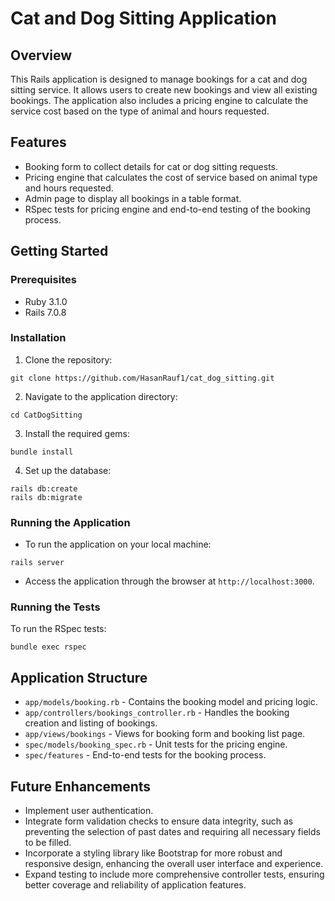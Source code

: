 # Cat and Dog Sitting Application

## Overview
This Rails application is designed to manage bookings for a cat and dog sitting service. It allows users to create new bookings and view all existing bookings. The application also includes a pricing engine to calculate the service cost based on the type of animal and hours requested.

## Features
- Booking form to collect details for cat or dog sitting requests.
- Pricing engine that calculates the cost of service based on animal type and hours requested.
- Admin page to display all bookings in a table format.
- RSpec tests for pricing engine and end-to-end testing of the booking process.

## Getting Started

### Prerequisites
- Ruby 3.1.0
- Rails 7.0.8

### Installation
1. Clone the repository:
```
git clone https://github.com/HasanRauf1/cat_dog_sitting.git
```
2. Navigate to the application directory:
```
cd CatDogSitting
```
3. Install the required gems:
```
bundle install
```
4. Set up the database:
```
rails db:create
rails db:migrate
```

### Running the Application
- To run the application on your local machine:
```
rails server
```
- Access the application through the browser at `http://localhost:3000`.

### Running the Tests
To run the RSpec tests:
```
bundle exec rspec
```

## Application Structure

- `app/models/booking.rb` - Contains the booking model and pricing logic.
- `app/controllers/bookings_controller.rb` - Handles the booking creation and listing of bookings.
- `app/views/bookings` - Views for booking form and booking list page.
- `spec/models/booking_spec.rb` - Unit tests for the pricing engine.
- `spec/features` - End-to-end tests for the booking process.

## Future Enhancements
- Implement user authentication.
- Integrate form validation checks to ensure data integrity, such as preventing the selection of past dates and requiring all necessary fields to be filled.
- Incorporate a styling library like Bootstrap for more robust and responsive design, enhancing the overall user interface and experience.
- Expand testing to include more comprehensive controller tests, ensuring better coverage and reliability of application features.

